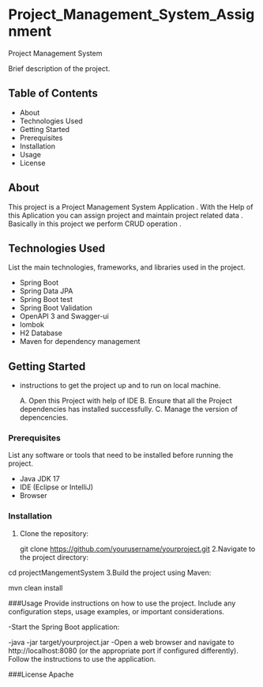 # Project_Management_System_Assignment
 Project Management System

Brief description of the project.

## Table of Contents

- About
- Technologies Used
- Getting Started
- Prerequisites
- Installation
- Usage
- License

## About

This project is a Project Management System Application . With the Help of this Aplication you can assign project and maintain project related data . Basically in this project we perform CRUD operation .

## Technologies Used

List the main technologies, frameworks, and libraries used in the project.

- Spring Boot
- Spring Data JPA
- Spring Boot test
- Spring Boot Validation
- OpenAPI 3 and Swagger-ui
- lombok
- H2 Database 
- Maven  for dependency management

## Getting Started

- instructions  to get the project up and to run on  local machine.

	A. Open this Project with help of IDE 
	B. Ensure that all the Project dependencies has installed successfully.
	C. Manage the version of depencencies.


### Prerequisites

List any software or tools that need to be installed before running the project.

- Java JDK 17
- IDE (Eclipse or IntelliJ)
- Browser

### Installation


1. Clone the repository:

  
   git clone https://github.com/yourusername/yourproject.git
2.Navigate to the project directory:


 cd projectMangementSystem
3.Build the project using Maven:

 mvn clean install
 
 
###Usage
Provide instructions on how to use the project. Include any configuration steps, usage examples, or important considerations.

  -Start the Spring Boot application:

  -java -jar target/yourproject.jar
  -Open a web browser and navigate to http://localhost:8080 (or the appropriate port if configured differently).
  Follow the instructions to use the application.

###License
Apache



